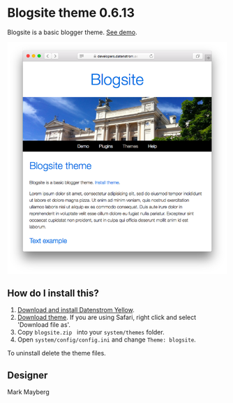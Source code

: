 Blogsite theme 0.6.13
====================
Blogsite is a basic blogger theme. [See demo](https://developers.datenstrom.se/themes/blogsite-theme).

<p align="center"><img src="blogsite-screenshot.png?raw=true" alt="Screenshot"></p>

## How do I install this?

1. [Download and install Datenstrom Yellow](https://github.com/datenstrom/yellow/).
2. [Download theme](https://github.com/datenstrom/yellow-themes/raw/master/zip/blogsite.zip). If you are using Safari, right click and select 'Download file as'.
3. Copy `blogsite.zip ` into your `system/themes` folder.
4. Open `system/config/config.ini` and change `Theme: blogsite`.

To uninstall delete the theme files.

## Designer

Mark Mayberg

